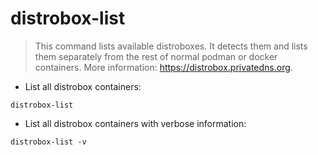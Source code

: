 # distrobox-list

> This command lists available distroboxes. It detects them and lists them separately from the rest of normal podman or docker containers.
> More information: <https://distrobox.privatedns.org>.

- List all distrobox containers:

`distrobox-list`

- List all distrobox containers with verbose information:

`distrobox-list -v`
